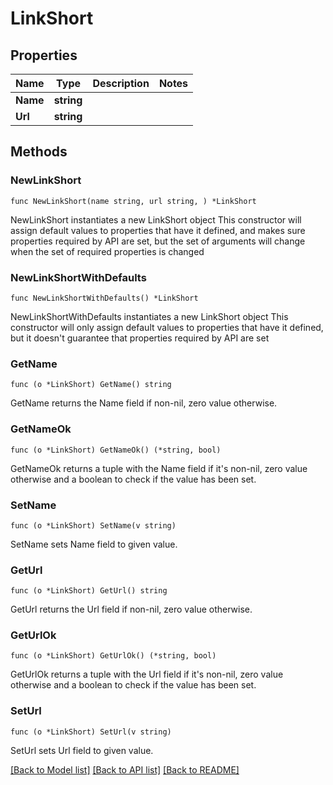 # LinkShort

## Properties

Name | Type | Description | Notes
------------ | ------------- | ------------- | -------------
**Name** | **string** |  | 
**Url** | **string** |  | 

## Methods

### NewLinkShort

`func NewLinkShort(name string, url string, ) *LinkShort`

NewLinkShort instantiates a new LinkShort object
This constructor will assign default values to properties that have it defined,
and makes sure properties required by API are set, but the set of arguments
will change when the set of required properties is changed

### NewLinkShortWithDefaults

`func NewLinkShortWithDefaults() *LinkShort`

NewLinkShortWithDefaults instantiates a new LinkShort object
This constructor will only assign default values to properties that have it defined,
but it doesn't guarantee that properties required by API are set

### GetName

`func (o *LinkShort) GetName() string`

GetName returns the Name field if non-nil, zero value otherwise.

### GetNameOk

`func (o *LinkShort) GetNameOk() (*string, bool)`

GetNameOk returns a tuple with the Name field if it's non-nil, zero value otherwise
and a boolean to check if the value has been set.

### SetName

`func (o *LinkShort) SetName(v string)`

SetName sets Name field to given value.


### GetUrl

`func (o *LinkShort) GetUrl() string`

GetUrl returns the Url field if non-nil, zero value otherwise.

### GetUrlOk

`func (o *LinkShort) GetUrlOk() (*string, bool)`

GetUrlOk returns a tuple with the Url field if it's non-nil, zero value otherwise
and a boolean to check if the value has been set.

### SetUrl

`func (o *LinkShort) SetUrl(v string)`

SetUrl sets Url field to given value.



[[Back to Model list]](../README.md#documentation-for-models) [[Back to API list]](../README.md#documentation-for-api-endpoints) [[Back to README]](../README.md)


